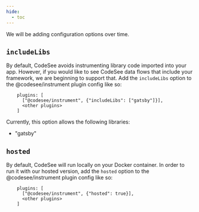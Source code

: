 ```yaml
---
hide:
  - toc
---
```

We will be adding configuration options over time.

## **`includeLibs`**
By default, CodeSee avoids instrumenting library code imported into your app. However, if you would like to see CodeSee data flows that include your framework, we are beginning to support that. Add the `includeLibs` option to the @codesee/instrument plugin config like so:

```
    plugins: [
      ["@codesee/instrument", {"includeLibs": ["gatsby"]}],
      <other plugins>
    ]
```

Currently, this option allows the following libraries:
- "gatsby"

## **`hosted`**

By default, CodeSee will run locally on your Docker container. In order to run it with our hosted version, add the `hosted` option to the @codesee/instrument plugin config like so:

```
    plugins: [
      ["@codesee/instrument", {"hosted": true}],
      <other plugins>
    ]
```

&nbsp;  
